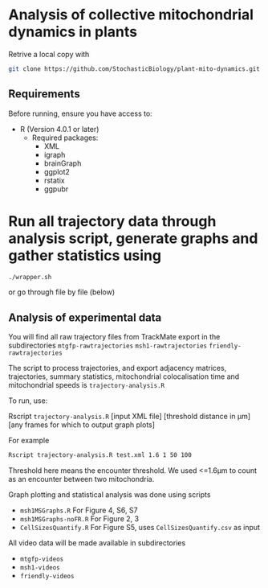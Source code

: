 # Analysis of collective mitochondrial dynamics in plants


Retrive a local copy with

```sh
git clone https://github.com/StochasticBiology/plant-mito-dynamics.git
```

## Requirements

Before running, ensure you have access to:
- R (Version 4.0.1 or later)
  - Required packages:
    - XML
    - igraph
    - brainGraph
    - ggplot2
    - rstatix
    - ggpubr

# Run all trajectory data through analysis script, generate graphs and gather statistics using

```sh
./wrapper.sh
```
or go through file by file (below)

## Analysis of experimental data

You will find all raw trajectory files from TrackMate export in the subdirectories
`mtgfp-rawtrajectories`
`msh1-rawtrajectories`
`friendly-rawtrajectories`

The script to process trajectories, and export adjacency matrices, trajectories, summary statistics, mitochondrial colocalisation time and mitochondrial speeds is `trajectory-analysis.R`

To run, use:

Rscript `trajectory-analysis.R` [input XML file] [threshold distance in µm] [any frames for which to output graph plots]

For example 

```sh
Rscript trajectory-analysis.R test.xml 1.6 1 50 100
```

Threshold here means the encounter threshold. We used <=1.6µm to count as an encounter between two mitochondria. 


Graph plotting and statistical analysis was done using scripts
 - `msh1MSGraphs.R` For Figure 4, S6, S7
 - `msh1MSGraphs-noFR.R` For Figure 2, 3
 - `CellSizesQuantify.R` For Figure S5, uses `CellSizesQuantify.csv` as input

All video data will be made available in subdirectories 
- `mtgfp-videos`
- `msh1-videos`
- `friendly-videos`
